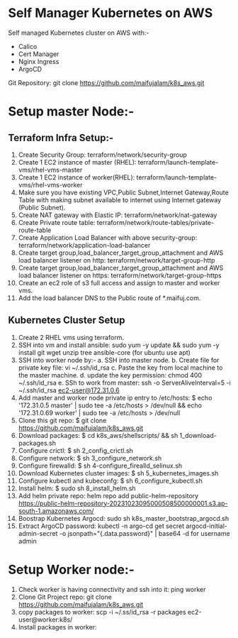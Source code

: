 # Self Manager Kubernetes on AWS

Self managed Kubernetes cluster on AWS with:- 
  - Calico
  - Cert Manager
  - Nginx Ingress
  - ArgoCD

Git Repository: git clone https://github.com/maifujalam/k8s_aws.git

# Setup master Node:-

## Terraform Infra Setup:-
1. Create Security Group: terraform/network/security-group
2. Create 1 EC2 instance of master (RHEL): terraform/launch-template-vms/rhel-vms-master
3. Create 1 EC2 instance of worker(RHEL): terraform/launch-template-vms/rhel-vms-worker
4. Make sure you have existing VPC,Public Subnet,Internet Gateway,Route Table with making subnet available to internet using
   Internet gateway (Public Subnet).
5. Create NAT gateway with Elastic IP: terraform/network/nat-gateway
6. Create Private route table: terraform/network/route-tables/private-route-table
7. Create Application Load Balancer with above security-group:
   terraform/network/application-load-balancer
8. Create target group,load_balancer_target_group_attachment and AWS load balancer listener on http:
   terraform/network/target-group-http
9. Create target group,load_balancer_target_group_attachment and AWS load balancer listener on https:
   terraform/network/target-group-https
10. Create an ec2 role of s3 full access and assign to master and worker vms.
11. Add the load balancer DNS to the Public route of *.maifuj.com.

## Kubernetes Cluster Setup

1. Create 2 RHEL vms using terraform.
2. SSH into vm and install ansible: sudo yum -y update && sudo yum -y install git wget unzip tree ansible-core (for ubuntu use apt)
3. SSH into worker node by:-
   a. SSH into master node.
   b. Create file for private key file: vi ~/.ssh/id_rsa
   c. Paste the key from local machine to the master machine.
   d. update the key permission: chmod 400 ~/.ssh/id_rsa
   e. SSh to work from master: ssh -o ServerAliveInterval=5 -i ~/.ssh/id_rsa ec2-user@172.31.0.6
4. Add master and worker node private ip entry to /etc/hosts:
   $ echo '172.31.0.5 master' | sudo tee -a /etc/hosts > /dev/null && echo '172.31.0.69 worker' | sudo tee -a /etc/hosts > /dev/null
5. Clone this git repo: $ git clone https://github.com/maifujalam/k8s_aws.git
6. Download packages: $ cd k8s_aws/shellscripts/ && sh 1_download-packages.sh
7. Configure crictl: $ sh 2_config_crictl.sh
8. Configure network: $ sh 3_configure_network.sh
9. Configure firewalld: $ sh 4-configure_firealld_selinux.sh
10. Download Kubernetes cluster images: $ sh 5_kubernetes_images.sh 
11. Configure kubectl and kubeconfg: $ sh 6_configure_kubectl.sh
12. Install helm: $ sudo sh 8_install_helm.sh
13. Add helm private repo: helm repo add public-helm-repository https://public-helm-repository-20231023095000508500000001.s3.ap-south-1.amazonaws.com/
14. Boostrap Kubernetes Argocd: sudo sh k8s_master_bootstrap_argocd.sh
15. Extract ArgoCD password: kubectl -n argo-cd get secret argocd-initial-admin-secret -o jsonpath="{.data.password}" |
   base64 -d for username admin

# Setup Worker node:-
1. Check worker is having connectivity and ssh into it: ping worker
2. Clone Git Project repo: git clone https://github.com/maifujalam/k8s_aws.git
2. copy packages to worker: scp -i ~/.ss/id_rsa -r packages ec2-user@worker:k8s/
3. Install packages in worker: 
